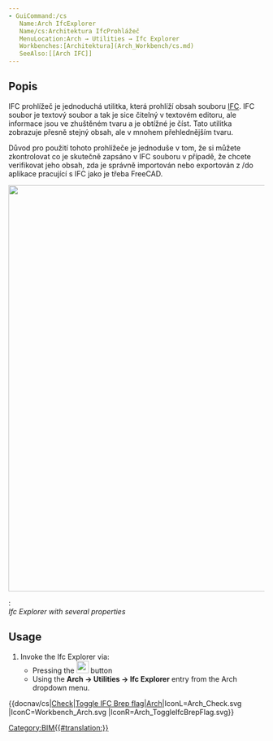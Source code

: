 ```yaml
---
- GuiCommand:/cs
   Name:Arch IfcExplorer
   Name/cs:Architektura IfcProhlážeč
   MenuLocation:Arch → Utilities → Ifc Explorer
   Workbenches:[Architektura](Arch_Workbench/cs.md)
   SeeAlso:[[Arch IFC]]
---
```



</div>

## Popis


<div class="mw-translate-fuzzy">

IFC prohlížeč je jednoduchá utilitka, která prohlíží obsah souboru [IFC](Arch_IFC/cs.md). IFC soubor je textový soubor a tak je sice čitelný v textovém editoru, ale informace jsou ve zhuštěném tvaru a je obtížné je číst. Tato utilitka zobrazuje přesně stejný obsah, ale v mnohem přehlednějším tvaru.


</div>


<div class="mw-translate-fuzzy">

Důvod pro použití tohoto prohlížeče je jednoduše v tom, že si můžete zkontrolovat co je skutečně zapsáno v IFC souboru v případě, že chcete verifikovat jeho obsah, zda je správně importován nebo exportován z /do aplikace pracující s IFC jako je třeba FreeCAD.


</div>

<img alt="" src=images/Arch_IfcExplorer_example.jpg  style="width:800px;">

:   
    *Ifc Explorer with several properties*
    

## Usage

1.  Invoke the Ifc Explorer via:
    -   Pressing the <img alt="" src=images/IFC.svg  style="width:24px;"> button
    -   Using the **Arch → Utilities → Ifc Explorer** entry from the Arch dropdown menu.


<div class="mw-translate-fuzzy">


{{docnav/cs|[Check](Arch_Check/cs.md)|[Toggle IFC Brep flag](Arch_ToggleIfcBrepFlag/cs.md)|[Arch](Arch_Workbench/cs.md)|IconL=Arch_Check.svg |IconC=Workbench_Arch.svg |IconR=Arch_ToggleIfcBrepFlag.svg}}


</div>


 

[Category:BIM{{\#translation:}}](Category:BIM.md)
